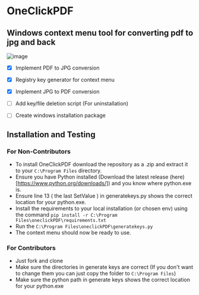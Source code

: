 # OneClickPDF
## Windows context menu tool for converting pdf to jpg and back

![image](https://img.shields.io/badge/Version-1.0-green)

- [x] Implement PDF to JPG conversion
- [x] Registry key generator for context menu
- [x] Implement JPG to PDF conversion
- [ ] Add key/file deletion script (For uninstallation)
- [ ] Create windows installation package



## Installation and Testing

### For Non-Contributors

- To install OneClickPDF download the repository as a .zip and extract it to your `C:\Program Files` directory.
- Ensure you have Python installed (Download the latest release (here)[https://www.python.org/downloads/]) and you know where python.exe is.
- Ensure line 13 ( the last SetValue ) in generatekeys.py shows the correct location for your python.exe.  
- Install the requirements to your local installation (or chosen env) using the command `pip install -r C:\Program Files\oneclickPDF\requirements.txt`
- Run the `C:\Program Files\oneclickPDF\generatekeys.py`
- The context menu should now be ready to use.
  

### For Contributors

- Just fork and clone
- Make sure the directories in generate keys are correct (If you don't want to change them you can just copy the folder to `C:\Program Files`)
- Make sure the python path in generate keys shows the correct location for your python.exe
